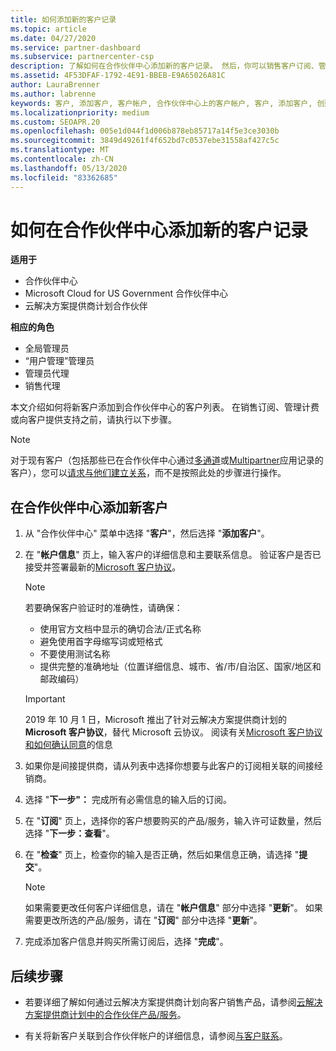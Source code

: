 ```yaml
---
title: 如何添加新的客户记录
ms.topic: article
ms.date: 04/27/2020
ms.service: partner-dashboard
ms.subservice: partnercenter-csp
description: 了解如何在合作伙伴中心添加新的客户记录。 然后，你可以销售客户订阅、管理计费或提供客户支持。
ms.assetid: 4F53DFAF-1792-4E91-BBEB-E9A65026A81C
author: LauraBrenner
ms.author: labrenne
keywords: 客户, 添加客户, 客户帐户, 合作伙伴中心上的客户帐户, 客户, 添加客户, 创建客户帐户
ms.localizationpriority: medium
ms.custom: SEOAPR.20
ms.openlocfilehash: 005e1d044f1d006b878eb85717a14f5e3ce3030b
ms.sourcegitcommit: 3849d49261f4f652bd7c0537ebe31558af427c5c
ms.translationtype: MT
ms.contentlocale: zh-CN
ms.lasthandoff: 05/13/2020
ms.locfileid: "83362685"
---
```

# <a name="how-to-add-a-new-customer-record-in-partner-center"></a>如何在合作伙伴中心添加新的客户记录

**适用于**

- 合作伙伴中心
- Microsoft Cloud for US Government 合作伙伴中心
- 云解决方案提供商计划合作伙伴

**相应的角色**

- 全局管理员
- “用户管理”管理员
- 管理员代理
- 销售代理

本文介绍如何将新客户添加到合作伙伴中心的客户列表。 在销售订阅、管理计费或向客户提供支持之前，请执行以下步骤。

>[!NOTE]
>对于现有客户（包括那些已在合作伙伴中心通过[多通道](multichannel.md)或[Multipartner](multipartner.md)应用记录的客户），您可以[请求与他们建立关系](request-a-relationship-with-a-customer.md)，而不是按照此处的步骤进行操作。

## <a name="to-add-a-new-customer-in-partner-center"></a>在合作伙伴中心添加新客户

1. 从 "合作伙伴中心" 菜单中选择 "**客户**"，然后选择 "**添加客户**"。

2. 在 "**帐户信息**" 页上，输入客户的详细信息和主要联系信息。 验证客户是否已接受并签署最新的[Microsoft 客户协议](agreements.md)。

   >[!NOTE]
   >
   >若要确保客户验证时的准确性，请确保：
   >
   >- 使用官方文档中显示的确切合法/正式名称
   >- 避免使用首字母缩写词或短格式
   >- 不要使用测试名称
   >- 提供完整的准确地址（位置详细信息、城市、省/市/自治区、国家/地区和邮政编码）

   >[!IMPORTANT]
   > 2019 年 10 月 1 日，Microsoft 推出了针对云解决方案提供商计划的 **Microsoft 客户协议**，替代 Microsoft 云协议。 阅读有关[Microsoft 客户协议和如何确认同意](confirm-customer-agreement.md)的信息
  
3. 如果你是间接提供商，请从列表中选择你想要与此客户的订阅相关联的间接经销商。

4. 选择 "**下一步"：** 完成所有必需信息的输入后的订阅。

5. 在 "**订阅**" 页上，选择你的客户想要购买的产品/服务，输入许可证数量，然后选择 "**下一步：查看**"。

6. 在 "**检查**" 页上，检查你的输入是否正确，然后如果信息正确，请选择 "**提交**"。

   >[!NOTE]
   >如果需要更改任何客户详细信息，请在 "**帐户信息**" 部分中选择 "**更新**"。 如果需要更改所选的产品/服务，请在 "**订阅**" 部分中选择 "**更新**"。

7. 完成添加客户信息并购买所需订阅后，选择 "**完成**"。

## <a name="next-steps"></a>后续步骤

- 若要详细了解如何通过云解决方案提供商计划向客户销售产品，请参阅[云解决方案提供商计划中的合作伙伴产品/服务](csp-offers.md)。

- 有关将新客户关联到合作伙伴帐户的详细信息，请参阅[与客户联系](customer-accounts.md)。

